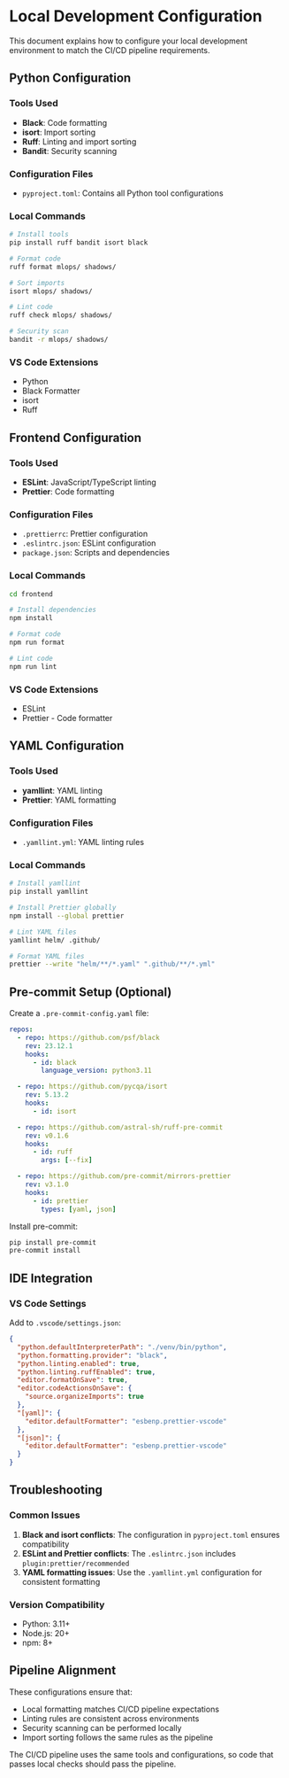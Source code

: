 # Local Development Configuration

This document explains how to configure your local development environment to match the CI/CD pipeline requirements.

## Python Configuration

### Tools Used

- **Black**: Code formatting
- **isort**: Import sorting
- **Ruff**: Linting and import sorting
- **Bandit**: Security scanning

### Configuration Files

- `pyproject.toml`: Contains all Python tool configurations

### Local Commands

```bash
# Install tools
pip install ruff bandit isort black

# Format code
ruff format mlops/ shadows/

# Sort imports
isort mlops/ shadows/

# Lint code
ruff check mlops/ shadows/

# Security scan
bandit -r mlops/ shadows/
```

### VS Code Extensions

- Python
- Black Formatter
- isort
- Ruff

## Frontend Configuration

### Tools Used

- **ESLint**: JavaScript/TypeScript linting
- **Prettier**: Code formatting

### Configuration Files

- `.prettierrc`: Prettier configuration
- `.eslintrc.json`: ESLint configuration
- `package.json`: Scripts and dependencies

### Local Commands

```bash
cd frontend

# Install dependencies
npm install

# Format code
npm run format

# Lint code
npm run lint
```

### VS Code Extensions

- ESLint
- Prettier - Code formatter

## YAML Configuration

### Tools Used

- **yamllint**: YAML linting
- **Prettier**: YAML formatting

### Configuration Files

- `.yamllint.yml`: YAML linting rules

### Local Commands

```bash
# Install yamllint
pip install yamllint

# Install Prettier globally
npm install --global prettier

# Lint YAML files
yamllint helm/ .github/

# Format YAML files
prettier --write "helm/**/*.yaml" ".github/**/*.yml"
```

## Pre-commit Setup (Optional)

Create a `.pre-commit-config.yaml` file:

```yaml
repos:
  - repo: https://github.com/psf/black
    rev: 23.12.1
    hooks:
      - id: black
        language_version: python3.11

  - repo: https://github.com/pycqa/isort
    rev: 5.13.2
    hooks:
      - id: isort

  - repo: https://github.com/astral-sh/ruff-pre-commit
    rev: v0.1.6
    hooks:
      - id: ruff
        args: [--fix]

  - repo: https://github.com/pre-commit/mirrors-prettier
    rev: v3.1.0
    hooks:
      - id: prettier
        types: [yaml, json]
```

Install pre-commit:

```bash
pip install pre-commit
pre-commit install
```

## IDE Integration

### VS Code Settings

Add to `.vscode/settings.json`:

```json
{
  "python.defaultInterpreterPath": "./venv/bin/python",
  "python.formatting.provider": "black",
  "python.linting.enabled": true,
  "python.linting.ruffEnabled": true,
  "editor.formatOnSave": true,
  "editor.codeActionsOnSave": {
    "source.organizeImports": true
  },
  "[yaml]": {
    "editor.defaultFormatter": "esbenp.prettier-vscode"
  },
  "[json]": {
    "editor.defaultFormatter": "esbenp.prettier-vscode"
  }
}
```

## Troubleshooting

### Common Issues

1. **Black and isort conflicts**: The configuration in `pyproject.toml` ensures compatibility
2. **ESLint and Prettier conflicts**: The `.eslintrc.json` includes `plugin:prettier/recommended`
3. **YAML formatting issues**: Use the `.yamllint.yml` configuration for consistent formatting

### Version Compatibility

- Python: 3.11+
- Node.js: 20+
- npm: 8+

## Pipeline Alignment

These configurations ensure that:

- Local formatting matches CI/CD pipeline expectations
- Linting rules are consistent across environments
- Security scanning can be performed locally
- Import sorting follows the same rules as the pipeline

The CI/CD pipeline uses the same tools and configurations, so code that passes local checks should pass the pipeline.
